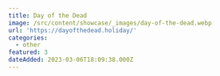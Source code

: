 ```yaml
---
title: Day of the Dead
image: /src/content/showcase/_images/day-of-the-dead.webp
url: 'https://dayofthedead.holiday/'
categories:
  - other
featured: 3
dateAdded: 2023-03-06T18:09:38.000Z
---
```


